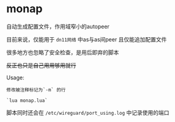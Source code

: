 # monap

自动生成配置文件，作用域窄小的autopeer

目前来说，仅能用于 `dn11网络` 中as与as间peer
且仅能追加配置文件

很多地方也忽略了安全检查，是用后即弃的脚本

~~反正也只是自己用用够用就行~~


Usage:

    修改被注释标记为`-m` 的行

    `lua monap.lua`


脚本同时还会在 `/etc/wireguard/port_using.log` 中记录使用的端口
